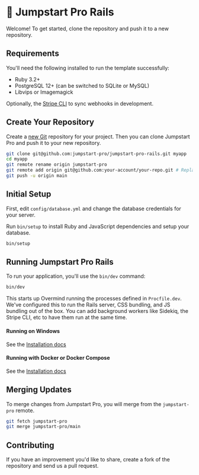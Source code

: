 # 🎉 Jumpstart Pro Rails

Welcome! To get started, clone the repository and push it to a new repository.

## Requirements

You'll need the following installed to run the template successfully:

* Ruby 3.2+
* PostgreSQL 12+ (can be switched to SQLite or MySQL)
* Libvips or Imagemagick

Optionally, the [Stripe CLI](https://docs.stripe.com/stripe-cli) to sync webhooks in development.

## Create Your Repository

Create a [new Git](https://github.com/new) repository for your project. Then you can clone Jumpstart Pro and push it to your new repository.

```bash
git clone git@github.com:jumpstart-pro/jumpstart-pro-rails.git myapp
cd myapp
git remote rename origin jumpstart-pro
git remote add origin git@github.com:your-account/your-repo.git # Replace with your new Git repository url
git push -u origin main
```

## Initial Setup

First, edit `config/database.yml` and change the database credentials for your server.

Run `bin/setup` to install Ruby and JavaScript dependencies and setup your database.

```bash
bin/setup
```

## Running Jumpstart Pro Rails

To run your application, you'll use the `bin/dev` command:

```bash
bin/dev
```

This starts up Overmind running the processes defined in `Procfile.dev`. We've configured this to run the Rails server, CSS bundling, and JS bundling out of the box. You can add background workers like Sidekiq, the Stripe CLI, etc to have them run at the same time.

#### Running on Windows

See the [Installation docs](https://jumpstartrails.com/docs/installation#windows)

#### Running with Docker or Docker Compose

See the [Installation docs](https://jumpstartrails.com/docs/installation#docker)

## Merging Updates

To merge changes from Jumpstart Pro, you will merge from the `jumpstart-pro` remote.

```bash
git fetch jumpstart-pro
git merge jumpstart-pro/main
```

## Contributing

If you have an improvement you'd like to share, create a fork of the repository and send us a pull request.
